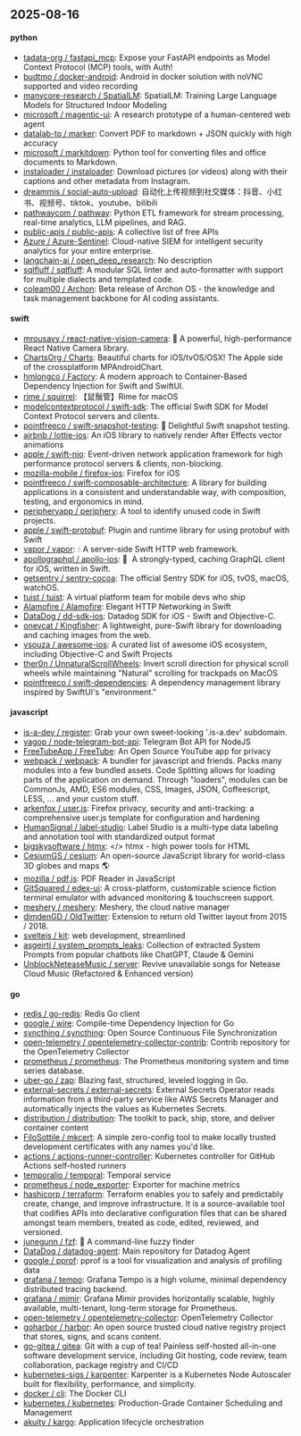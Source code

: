 ## 2025-08-16

#### python
* [tadata-org / fastapi_mcp](https://github.com/tadata-org/fastapi_mcp): Expose your FastAPI endpoints as Model Context Protocol (MCP) tools, with Auth!
* [budtmo / docker-android](https://github.com/budtmo/docker-android): Android in docker solution with noVNC supported and video recording
* [manycore-research / SpatialLM](https://github.com/manycore-research/SpatialLM): SpatialLM: Training Large Language Models for Structured Indoor Modeling
* [microsoft / magentic-ui](https://github.com/microsoft/magentic-ui): A research prototype of a human-centered web agent
* [datalab-to / marker](https://github.com/datalab-to/marker): Convert PDF to markdown + JSON quickly with high accuracy
* [microsoft / markitdown](https://github.com/microsoft/markitdown): Python tool for converting files and office documents to Markdown.
* [instaloader / instaloader](https://github.com/instaloader/instaloader): Download pictures (or videos) along with their captions and other metadata from Instagram.
* [dreammis / social-auto-upload](https://github.com/dreammis/social-auto-upload): 自动化上传视频到社交媒体：抖音、小红书、视频号、tiktok、youtube、bilibili
* [pathwaycom / pathway](https://github.com/pathwaycom/pathway): Python ETL framework for stream processing, real-time analytics, LLM pipelines, and RAG.
* [public-apis / public-apis](https://github.com/public-apis/public-apis): A collective list of free APIs
* [Azure / Azure-Sentinel](https://github.com/Azure/Azure-Sentinel): Cloud-native SIEM for intelligent security analytics for your entire enterprise.
* [langchain-ai / open_deep_research](https://github.com/langchain-ai/open_deep_research): No description
* [sqlfluff / sqlfluff](https://github.com/sqlfluff/sqlfluff): A modular SQL linter and auto-formatter with support for multiple dialects and templated code.
* [coleam00 / Archon](https://github.com/coleam00/Archon): Beta release of Archon OS - the knowledge and task management backbone for AI coding assistants.

#### swift
* [mrousavy / react-native-vision-camera](https://github.com/mrousavy/react-native-vision-camera): 📸 A powerful, high-performance React Native Camera library.
* [ChartsOrg / Charts](https://github.com/ChartsOrg/Charts): Beautiful charts for iOS/tvOS/OSX! The Apple side of the crossplatform MPAndroidChart.
* [hmlongco / Factory](https://github.com/hmlongco/Factory): A modern approach to Container-Based Dependency Injection for Swift and SwiftUI.
* [rime / squirrel](https://github.com/rime/squirrel): 【鼠鬚管】Rime for macOS
* [modelcontextprotocol / swift-sdk](https://github.com/modelcontextprotocol/swift-sdk): The official Swift SDK for Model Context Protocol servers and clients.
* [pointfreeco / swift-snapshot-testing](https://github.com/pointfreeco/swift-snapshot-testing): 📸 Delightful Swift snapshot testing.
* [airbnb / lottie-ios](https://github.com/airbnb/lottie-ios): An iOS library to natively render After Effects vector animations
* [apple / swift-nio](https://github.com/apple/swift-nio): Event-driven network application framework for high performance protocol servers & clients, non-blocking.
* [mozilla-mobile / firefox-ios](https://github.com/mozilla-mobile/firefox-ios): Firefox for iOS
* [pointfreeco / swift-composable-architecture](https://github.com/pointfreeco/swift-composable-architecture): A library for building applications in a consistent and understandable way, with composition, testing, and ergonomics in mind.
* [peripheryapp / periphery](https://github.com/peripheryapp/periphery): A tool to identify unused code in Swift projects.
* [apple / swift-protobuf](https://github.com/apple/swift-protobuf): Plugin and runtime library for using protobuf with Swift
* [vapor / vapor](https://github.com/vapor/vapor): 💧 A server-side Swift HTTP web framework.
* [apollographql / apollo-ios](https://github.com/apollographql/apollo-ios): 📱  A strongly-typed, caching GraphQL client for iOS, written in Swift.
* [getsentry / sentry-cocoa](https://github.com/getsentry/sentry-cocoa): The official Sentry SDK for iOS, tvOS, macOS, watchOS.
* [tuist / tuist](https://github.com/tuist/tuist): A virtual platform team for mobile devs who ship
* [Alamofire / Alamofire](https://github.com/Alamofire/Alamofire): Elegant HTTP Networking in Swift
* [DataDog / dd-sdk-ios](https://github.com/DataDog/dd-sdk-ios): Datadog SDK for iOS - Swift and Objective-C.
* [onevcat / Kingfisher](https://github.com/onevcat/Kingfisher): A lightweight, pure-Swift library for downloading and caching images from the web.
* [vsouza / awesome-ios](https://github.com/vsouza/awesome-ios): A curated list of awesome iOS ecosystem, including Objective-C and Swift Projects
* [ther0n / UnnaturalScrollWheels](https://github.com/ther0n/UnnaturalScrollWheels): Invert scroll direction for physical scroll wheels while maintaining "Natural" scrolling for trackpads on MacOS
* [pointfreeco / swift-dependencies](https://github.com/pointfreeco/swift-dependencies): A dependency management library inspired by SwiftUI's "environment."

#### javascript
* [is-a-dev / register](https://github.com/is-a-dev/register): Grab your own sweet-looking '.is-a.dev' subdomain.
* [yagop / node-telegram-bot-api](https://github.com/yagop/node-telegram-bot-api): Telegram Bot API for NodeJS
* [FreeTubeApp / FreeTube](https://github.com/FreeTubeApp/FreeTube): An Open Source YouTube app for privacy
* [webpack / webpack](https://github.com/webpack/webpack): A bundler for javascript and friends. Packs many modules into a few bundled assets. Code Splitting allows for loading parts of the application on demand. Through "loaders", modules can be CommonJs, AMD, ES6 modules, CSS, Images, JSON, Coffeescript, LESS, ... and your custom stuff.
* [arkenfox / user.js](https://github.com/arkenfox/user.js): Firefox privacy, security and anti-tracking: a comprehensive user.js template for configuration and hardening
* [HumanSignal / label-studio](https://github.com/HumanSignal/label-studio): Label Studio is a multi-type data labeling and annotation tool with standardized output format
* [bigskysoftware / htmx](https://github.com/bigskysoftware/htmx): </> htmx - high power tools for HTML
* [CesiumGS / cesium](https://github.com/CesiumGS/cesium): An open-source JavaScript library for world-class 3D globes and maps 🌎
* [mozilla / pdf.js](https://github.com/mozilla/pdf.js): PDF Reader in JavaScript
* [GitSquared / edex-ui](https://github.com/GitSquared/edex-ui): A cross-platform, customizable science fiction terminal emulator with advanced monitoring & touchscreen support.
* [meshery / meshery](https://github.com/meshery/meshery): Meshery, the cloud native manager
* [dimdenGD / OldTwitter](https://github.com/dimdenGD/OldTwitter): Extension to return old Twitter layout from 2015 / 2018.
* [sveltejs / kit](https://github.com/sveltejs/kit): web development, streamlined
* [asgeirtj / system_prompts_leaks](https://github.com/asgeirtj/system_prompts_leaks): Collection of extracted System Prompts from popular chatbots like ChatGPT, Claude & Gemini
* [UnblockNeteaseMusic / server](https://github.com/UnblockNeteaseMusic/server): Revive unavailable songs for Netease Cloud Music (Refactored & Enhanced version)

#### go
* [redis / go-redis](https://github.com/redis/go-redis): Redis Go client
* [google / wire](https://github.com/google/wire): Compile-time Dependency Injection for Go
* [syncthing / syncthing](https://github.com/syncthing/syncthing): Open Source Continuous File Synchronization
* [open-telemetry / opentelemetry-collector-contrib](https://github.com/open-telemetry/opentelemetry-collector-contrib): Contrib repository for the OpenTelemetry Collector
* [prometheus / prometheus](https://github.com/prometheus/prometheus): The Prometheus monitoring system and time series database.
* [uber-go / zap](https://github.com/uber-go/zap): Blazing fast, structured, leveled logging in Go.
* [external-secrets / external-secrets](https://github.com/external-secrets/external-secrets): External Secrets Operator reads information from a third-party service like AWS Secrets Manager and automatically injects the values as Kubernetes Secrets.
* [distribution / distribution](https://github.com/distribution/distribution): The toolkit to pack, ship, store, and deliver container content
* [FiloSottile / mkcert](https://github.com/FiloSottile/mkcert): A simple zero-config tool to make locally trusted development certificates with any names you'd like.
* [actions / actions-runner-controller](https://github.com/actions/actions-runner-controller): Kubernetes controller for GitHub Actions self-hosted runners
* [temporalio / temporal](https://github.com/temporalio/temporal): Temporal service
* [prometheus / node_exporter](https://github.com/prometheus/node_exporter): Exporter for machine metrics
* [hashicorp / terraform](https://github.com/hashicorp/terraform): Terraform enables you to safely and predictably create, change, and improve infrastructure. It is a source-available tool that codifies APIs into declarative configuration files that can be shared amongst team members, treated as code, edited, reviewed, and versioned.
* [junegunn / fzf](https://github.com/junegunn/fzf): 🌸 A command-line fuzzy finder
* [DataDog / datadog-agent](https://github.com/DataDog/datadog-agent): Main repository for Datadog Agent
* [google / pprof](https://github.com/google/pprof): pprof is a tool for visualization and analysis of profiling data
* [grafana / tempo](https://github.com/grafana/tempo): Grafana Tempo is a high volume, minimal dependency distributed tracing backend.
* [grafana / mimir](https://github.com/grafana/mimir): Grafana Mimir provides horizontally scalable, highly available, multi-tenant, long-term storage for Prometheus.
* [open-telemetry / opentelemetry-collector](https://github.com/open-telemetry/opentelemetry-collector): OpenTelemetry Collector
* [goharbor / harbor](https://github.com/goharbor/harbor): An open source trusted cloud native registry project that stores, signs, and scans content.
* [go-gitea / gitea](https://github.com/go-gitea/gitea): Git with a cup of tea! Painless self-hosted all-in-one software development service, including Git hosting, code review, team collaboration, package registry and CI/CD
* [kubernetes-sigs / karpenter](https://github.com/kubernetes-sigs/karpenter): Karpenter is a Kubernetes Node Autoscaler built for flexibility, performance, and simplicity.
* [docker / cli](https://github.com/docker/cli): The Docker CLI
* [kubernetes / kubernetes](https://github.com/kubernetes/kubernetes): Production-Grade Container Scheduling and Management
* [akuity / kargo](https://github.com/akuity/kargo): Application lifecycle orchestration
